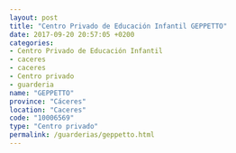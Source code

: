 ```yaml
---
layout: post
title: "Centro Privado de Educación Infantil GEPPETTO"
date: 2017-09-20 20:57:05 +0200
categories:
- Centro Privado de Educación Infantil
- caceres
- caceres
- Centro privado
- guarderia
name: "GEPPETTO"
province: "Cáceres"
location: "Caceres"
code: "10006569"
type: "Centro privado"
permalink: /guarderias/geppetto.html
---
```

